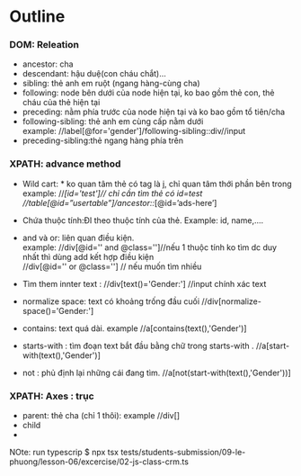 # Outline
### DOM: Releation
- ancestor: cha
- descendant: hậu duệ(con cháu chắt)...
- sibling: thẻ anh em ruột (ngang hàng-cùng cha)
- following: node bên dưới của node hiện tại, ko bao gồm thẻ con, thẻ cháu của thẻ hiện tại
- preceding: nằm phía trước của node hiện tại và ko bao gồm tổ tiên/cha
- following-sibling: thẻ anh em cùng cấp nằm dưới
 <br> example: //label[@for='gender']/following-sibling::div//input
- preceding-sibling:thẻ ngang hàng phía trên
### XPATH: advance method
- Wild cart: * ko quan tâm thẻ có tag là j, chỉ quan tâm thới phần bên trong
example: //*[id='test']// chỉ cần tìm thẻ có id=test
//table[@id=”usertable”]/ancestor::*[@id=’ads-here’]

- Chứa thuộc tính:ĐI theo thuộc tính của thẻ. Example: id, name,....
- and và or: liên quan điều kiện. 
 <br> example: //div[@id='' and @class='']//nếu 1 thuộc tính ko tìm dc duy nhất thì dùng add kết hợp điều kiện
 <br> //div[@id='' or @class=''] // nếu muốn tìm nhiều
- Tìm them innter text : //div[text()='Gender:']  //input chính xác text
- normalize space: text có khoảng trống đầu cuối //div[normalize-space()='Gender:'] 
- contains: text quá dài. example //a[contains(text(),'Gender')]
- starts-with : tìm đoạn text bắt đầu bằng chữ trong starts-with .  //a[start-with(text(),'Gender')]
- not : phủ định lại những cái đang tìm. //a[not(start-with(text(),'Gender'))]
### XPATH: Axes : trục
- parent: thẻ cha (chỉ 1 thôi): example //div[]
- child
-



NOte: run typescrip $ npx tsx  tests/students-submission/09-le-phuong/lesson-06/excercise/02-js-class-crm.ts